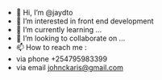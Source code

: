 - 👋 Hi, I’m @jaydto
- 👀 I’m interested in front end development
- 🌱 I’m currently learning ...
- 💞️ I’m looking to collaborate on ...
- 📫 How to reach me :
- via phone +254795983399
- via email johnckaris@gmail.com

<!---
jaydto/jaydto is a ✨ special ✨ repository because its `README.md` (this file) appears on your GitHub profile.
You can click the Preview link to take a look at your changes.
--->
